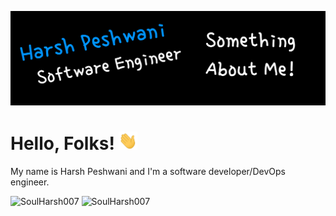 ![SoulHarsh007](header.png)

# Hello, Folks! <img src="wave.gif" width="30px">

My name is Harsh Peshwani and I'm a software developer/DevOps engineer.

![SoulHarsh007](https://github-readme-stats-nine-kappa-90.vercel.app/api?username=soulharsh007&count_private=true&include_all_commits=true&line_height=27&bg_color=000000&text_color=FFFFFF)
![SoulHarsh007](https://github-readme-stats-nine-kappa-90.vercel.app/api/top-langs/?username=soulharsh007&langs_count=3&bg_color=000000&text_color=FFFFFF)
